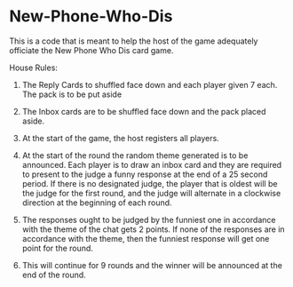 # New-Phone-Who-Dis

This is a code that is meant to help the host of the game adequately officiate the New Phone Who Dis card game.

House Rules:
1. The Reply Cards to shuffled face down and each player given 7 each. The pack is to be 
put aside 

2. The Inbox cards are to be shuffled face down and the pack placed aside. 

3. At the start of the game, the host registers all players. 

4. At the start of the round the random theme generated is to be announced. Each player is to draw an inbox card and they are required  to present to the judge a funny response at the end of a  25 second period. If there is no designated judge, the player that is oldest will be the judge for the first round, and the judge will alternate in a clockwise direction at the beginning of each round. 

5. The responses ought to be judged by the funniest one in accordance with the theme of the chat gets 2 points. If none of the responses are in accordance with the theme, then the funniest response will get one point for the round.

6. This will continue for 9 rounds and the winner will be announced at the end of the round.